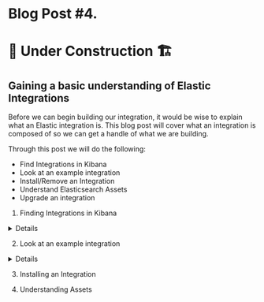 # Blog Post #4.
# 🚧 Under Construction 🏗 
## Gaining a basic understanding of Elastic Integrations

Before we can begin building our integration, it would be wise to explain
what an Elastic integration is. This blog post will cover what an integration 
is composed of so we can get a handle of what we are building.

Through this post we will do the following:

- Find Integrations in Kibana
- Look at an example integration
- Install/Remove an Integration
- Understand Elasticsearch Assets
- Upgrade an integration

1. Finding Integrations in Kibana
<details>

To begin, let's start up our Elastic stack (if you need to):

```
elastic-package stack up -v -d --version=8.8.1
```

Next, let's go to Kibana at https://127.0.0.1:5601 and at the home page, click on "Add Integrations".

![image](https://github.com/nicpenning/Elasti-daddy/assets/5582679/2b44f0e3-35ac-40b5-839c-94a4df9ea39b)

What you will see before you are all of the current integrations that have been published to the Elastic Package Repository available to the public.

![image](https://github.com/nicpenning/Elasti-daddy/assets/5582679/4eeffb8c-91eb-449f-9174-a895880e39c2)

From the screenshot above you will see that there are 321 integrations across all categories at this time of writing! Fortunately each integration is
sorted into the various categories such as Productivity, Network, or Security to name a few.

You can then click on an integration to find out more details about it. You will do that in the next part of this blog post.

</details>

2. Look at an example integration
<details>

Let's take a gander at the Microsoft DHCP integration since it uses a CSV file.

</details>

3. Installing an Integration

4. Understanding Assets
